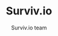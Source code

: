 ---
title: 'Surviv.io'
author: Surviv.io team
project_image_path: '/images/gallery/surviv-io.jpg'
external_url: 'http://surviv.io/'
---